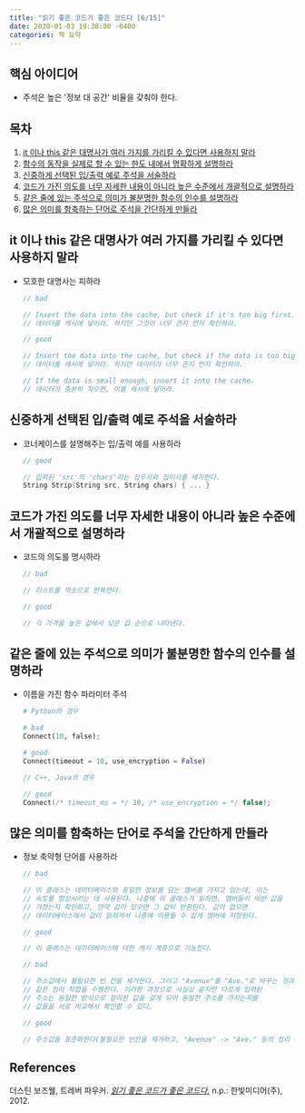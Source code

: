 ```yaml
---
title: "읽기 좋은 코드가 좋은 코드다 [6/15]"
date: 2020-01-03 19:38:00 -0400
categories: 책 요약
---
```


## 핵심 아이디어
- 주석은 높은 '정보 대 공간' 비율을 갖춰야 한다.

## 목차
  1. [it 이나 this 같은 대명사가 여러 가지를 가리킬 수 있다면 사용하지 말라](#it-이나-this-같은-대명사가-여러-가지를-가리킬-수-있다면-사용하지-말라)
  2. [함수의 동작을 실제로 할 수 있는 한도 내에서 명확하게 설명하라](#함수의-동작을-실제로-할-수-있는-한도-내에서-명확하게-설명하라)
  3. [신중하게 선택된 입/출력 예로 주석을 서술하라](#신중하게-선택된-입/출력-예로-주석을-서술하라)
  4. [코드가 가진 의도를 너무 자세한 내용이 아니라 높은 수준에서 개괄적으로 설명하라](#코드가-가진-의도를-너무-자세한-내용이-아니라-높은-수준에서-개괄적으로-설명하라)
  5. [같은 줄에 있는 주석으로 의미가 불분명한 함수의 인수를 설명하라](#같은-줄에-있는-주석으로-의미가-불분명한-함수의-인수를-설명하라)
  6. [많은 의미를 함축하는 단어로 주석을 간단하게 만들라](#많은-의미를-함축하는-단어로-주석을-간단하게-만들라)

## it 이나 this 같은 대명사가 여러 가지를 가리킬 수 있다면 사용하지 말라
- 모호한 대명사는 피하라
    ```javascript
    // bad

    // Insert the data into the cache, but check if it's too big first.
    // 데이터를 캐시에 넣어라. 하지만 그것이 너무 큰지 먼저 확인하라.
    
    // good

    // Insert the data into the cache, but check if the data is too big first.
    // 데이터를 캐시에 넣어라. 하지만 데이터가 너무 큰지 먼저 확인하라.

    // If the data is small enough, insert it into the cache.
    // 데이터가 충분히 작으면, 이를 캐시에 넣어라.
    ```

## 신중하게 선택된 입/출력 예로 주석을 서술하라
- 코너케이스를 설명해주는 입/출력 예를 사용하라
  ```c++
  // good

  // 입력된 'src'의 'chars'라는 접두사와 접미사를 제거한다.
  String Strip(String src, String chars) { ... }
  ```

## 코드가 가진 의도를 너무 자세한 내용이 아니라 높은 수준에서 개괄적으로 설명하라
- 코드의 의도를 명시하라
  ```java
  // bad

  // 리스트를 역순으로 반복한다.

  // good

  // 각 가격을 높은 값에서 낮은 값 순으로 나타낸다.
  ```

## 같은 줄에 있는 주석으로 의미가 불분명한 함수의 인수를 설명하라
- 이름을 가진 함수 파라미터 주석
  ```python
  # Python의 경우
  
  # bad
  Connect(10, false);

  # good
  Connect(timeout = 10, use_encryption = False)
  ```

  ```c++
  // C++, Java의 경우
  
  // good
  Connect(/* timeout_ms = */ 10, /* use_encryption = */ false);
  ```

## 많은 의미를 함축하는 단어로 주석을 간단하게 만들라
- 정보 축약형 단어를 사용하라
  ```java
  // bad
  
  // 이 클래스는 데이터베이스와 동일한 정보를 담는 멤버를 가지고 있는데, 이는
  // 속도를 향상시키는 데 사용된다. 나중에 이 클래스가 읽히면, 멤버들이 어떤 값을
  // 가졌는지 확인하고, 만약 값이 있으면 그 값이 반환된다. 값이 없으면
  // 데이터베이스에서 값이 읽혀져서 나중에 이용될 수 있게 멤버에 저장된다.

  // good

  // 이 클래스는 데이터베이스에 대한 캐시 계층으로 기능한다.

  // bad

  // 주소값에서 불필요한 빈 칸을 제거한다. 그리고 "Avenue"를 "Ave."로 바꾸는 것과
  // 같은 정리 작업을 수행한다. 이러한 과정으로 사실상 같지만 다르게 입력된
  // 주소는 동일한 방식으로 정리된 값을 갖게 되어 동일한 주소를 가지는지를
  // 값들을 서로 비교해서 확인할 수 있다.

  // good

  // 주소값을 표준화한다(불필요한 빈칸을 제거하고, "Avenue" -> "Ave." 등의 정리 작업을 수행한다).
  ```

## References
더스틴 보즈웰, 트레버 파우커. [_읽기 좋은 코드가 좋은 코드다._](http://www.yes24.com/Product/Goods/6692314?scode=032&OzSrank=1) n.p.: 한빛미디어(주), 2012.
